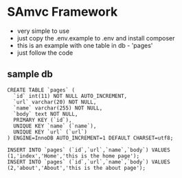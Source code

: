 # SAmvc Framework

* very simple to use
* just copy the .env.example to .env and install composer
* this is an example with one table in db - 'pages'
* just follow the code

## sample db

```
CREATE TABLE `pages` (
  `id` int(11) NOT NULL AUTO_INCREMENT,
  `url` varchar(20) NOT NULL,
  `name` varchar(255) NOT NULL,
  `body` text NOT NULL,
  PRIMARY KEY (`id`),
  UNIQUE KEY `name` (`name`),
  UNIQUE KEY `url` (`url`)
) ENGINE=InnoDB AUTO_INCREMENT=1 DEFAULT CHARSET=utf8;

INSERT INTO `pages` (`id`,`url`,`name`,`body`) VALUES (1,'index','Home','this is the home page');
INSERT INTO `pages` (`id`,`url`,`name`,`body`) VALUES (2,'about','About','this is the about page');
```

